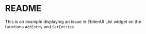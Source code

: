 # README

This is an example displaying an issue in EbitenUI List widget on the functions `AddEntry` and `SetEntries`
